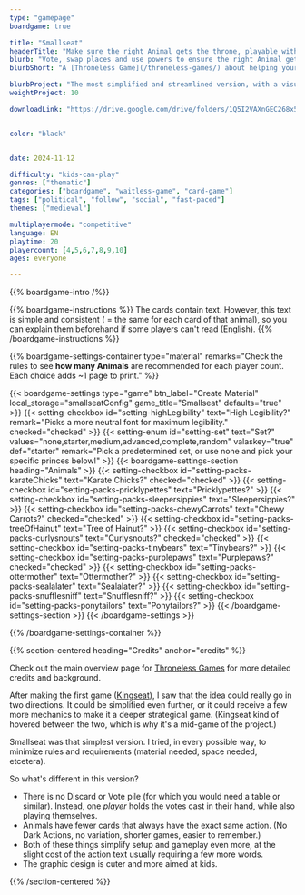 ```yaml
---
type: "gamepage"
boardgame: true

title: "Smallseat"
headerTitle: "Make sure the right Animal gets the throne, playable without a table or chairs"
blurb: "Vote, swap places and use powers to ensure the right Animal gets the throne. A game playable without a table or chairs."
blurbShort: "A [Throneless Game](/throneless-games/) about helping your Animal win the throne, aimed more at kids."

blurbProject: "The most simplified and streamlined version, with a visual style more attractive to kids."
weightProject: 10

downloadLink: "https://drive.google.com/drive/folders/1Q5I2VAXnGEC268x5If10e_Gpjed3vDxj"


color: "black"


date: 2024-11-12

difficulty: "kids-can-play"
genres: ["thematic"]
categories: ["boardgame", "waitless-game", "card-game"]
tags: ["political", "follow", "social", "fast-paced"]
themes: ["medieval"]

multiplayermode: "competitive"
language: EN
playtime: 20
playercount: [4,5,6,7,8,9,10]
ages: everyone

---
```


{{% boardgame-intro /%}}

{{% boardgame-instructions %}}
The cards contain text. However, this text is simple and consistent ( = the same for each card of that animal), so you can explain them beforehand if some players can't read (English).
{{% /boardgame-instructions %}}

{{% boardgame-settings-container type="material" remarks="Check the rules to see **how many Animals** are recommended for each player count. Each choice adds ~1 page to print." %}}

{{< boardgame-settings type="game" btn_label="Create Material" local_storage="smallseatConfig" game_title="Smallseat" defaults="true" >}}
  {{< setting-checkbox id="setting-highLegibility" text="High Legibility?" remark="Picks a more neutral font for maximum legibility." checked="checked" >}}
  {{< setting-enum id="setting-set" text="Set?" values="none,starter,medium,advanced,complete,random" valaskey="true" def="starter" remark="Pick a predetermined set, or use none and pick your specific princes below!" >}}
  {{< boardgame-settings-section heading="Animals" >}}
    {{< setting-checkbox id="setting-packs-karateChicks" text="Karate Chicks?" checked="checked" >}}
    {{< setting-checkbox id="setting-packs-pricklypettes" text="Pricklypettes?" >}}
    {{< setting-checkbox id="setting-packs-sleepersippies" text="Sleepersippies?" >}}
    {{< setting-checkbox id="setting-packs-chewyCarrots" text="Chewy Carrots?" checked="checked" >}}
    {{< setting-checkbox id="setting-packs-treeOfHainut" text="Tree of Hainut?" >}}
    {{< setting-checkbox id="setting-packs-curlysnouts" text="Curlysnouts?" checked="checked" >}}
    {{< setting-checkbox id="setting-packs-tinybears" text="Tinybears?" >}}
    {{< setting-checkbox id="setting-packs-purplepaws" text="Purplepaws?" checked="checked" >}}
    {{< setting-checkbox id="setting-packs-ottermother" text="Ottermother?" >}}
    {{< setting-checkbox id="setting-packs-sealalater" text="Sealalater?" >}}
    {{< setting-checkbox id="setting-packs-snufflesniff" text="Snufflesniff?" >}}
    {{< setting-checkbox id="setting-packs-ponytailors" text="Ponytailors?" >}}
  {{< /boardgame-settings-section >}}
{{< /boardgame-settings >}}

{{% /boardgame-settings-container %}}

{{% section-centered heading="Credits" anchor="credits" %}}

Check out the main overview page for [Throneless Games](/throneless-games/) for more detailed credits and background.

After making the first game ([Kingseat](/throneless-games/conquer/kingseat)), I saw that the idea could really go in two directions. It could be simplified even further, or it could receive a few more mechanics to make it a deeper strategical game. (Kingseat kind of hovered between the two, which is why it's a mid-game of the project.)

Smallseat was that simplest version. I tried, in every possible way, to minimize rules and requirements (material needed, space needed, etcetera). 

So what's different in this version?

* There is no Discard or Vote pile (for which you would need a table or similar). Instead, one _player_ holds the votes cast in their hand, while also playing themselves.
* Animals have fewer cards that always have the exact same action. (No Dark Actions, no variation, shorter games, easier to remember.)
* Both of these things simplify setup and gameplay even more, at the slight cost of the action text usually requiring a few more words.
* The graphic design is cuter and more aimed at kids.

{{% /section-centered %}}